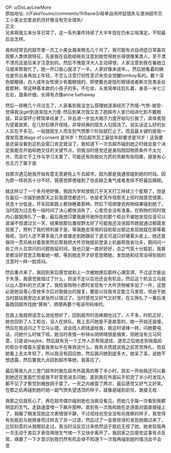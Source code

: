 
OP: u/DoLayLowMore  
原始地址: /r/FakeYoumo/comments/1h9axw3/母单自闭帅鼠错失与澳洲超市员工小美女恋爱良机但好像没有完全错失/  
正文:  
兄弟萌我又来分享日常了，这一系列事件持续了大半年现在仍未尘埃落定，不知最后会怎样。

我和经常去的超市里一员工小美女眉来眼去几个月了。我可能有点自闭症日常喜欢观察人类体貌特征，先是我在自助结账处注意到她觉得她长得很像某类人，至于漂不漂亮这是后来才注意到的。然后不愧是洋大人主动得很，人家注意到我在看她立马就来帮我忙了，她一开口我心就凉了一半，人家好像未成年。。然后她看着的确也是穷出身再加上年轻，不怎么注意打扮性意识未完全觉醒tomboy系的。戴个深色框眼镜，白人成年女性很少有戴眼镜的，即使戴也是隐形眼镜或者斯文败类金丝框那种，带这种基本款的小孩子的多。不化妆，头发简单往后扎着，身高一米七三左右，苗条纤细，长得有点像anne hathaway

然后一转眼几个月过去了，人家看到我没怎么搭理她逐渐经历了热情-气愤-接受-觉得我没get到逐渐加大力度-然后到某次我又去了趟超市人家已经进化到不戴眼镜，耳朵穿环小臂简单纹身了。并且进一步加大暗示力度开始勾引我了，具体表现为望着我笑，在几秒后移开视线，非常经典的陌生人勾搭法了。说实话这么好的女人实在不多见，一般就陌生人而言到气愤那个阶段就打止了。而且最关键的是我一搜发现澳洲age of consent 是16岁！然后超市员工最低年龄要求是16岁！这我要是还装没看到这机会窗口肯定就没了，我知道下一次去超市碰到她之时就会是个决定我能否开始和她交往的关键节点，但我当时感觉还是身陷囫囵物质条件不太允许，而且忙于工作与学习太累了，可能还有防脱处方药的贡献有些阳痿，就是有心也无力了属于是

自那次遇见她我开始有意无意避免上午去超市，因为那是我通常碰到她的时段。因为那一阵状态十分不好，我感觉即使碰到了也会缺乏勇气或者发挥不好最后搞砸。

就这样过了一个多月吧好像，我因为学校放假几乎天天打工持续三个星期了，但是在最后一次碰到她那天之前我感觉都还行。也是老天作怪那天上班时就感觉很累，状态十分低迷，开车回家路上都快睡着那种。然后下班顺便去购物结果碰到她了，当时因为过去有一段时间了决心都快消失了，心里完全没有准备。在购物的同时我内心狠狠挣扎了一番，最后我想只要我避开她所在的那个柜台不被她发现应该可以波澜不惊渡过又一天，结果她那位置视野太好了可能我还没进超市她就通过橱窗发现我了，预判了我的预判属于是，等我跑去常用的自助柜台那边发现她就在那等着我呢。当时人还不算多我几步直接走到她跟前了退无可退只好硬着头皮上。她还是保持一贯风格对着我笑然后帮我把大件货物提前登录上机器帮我省功夫，期间问一些工作人员常问的问题拖延时间，我也只是一直好好好，总之气氛十分尴尬，我甚至都没好意思正眼看她一眼，等到她走开才好意思瞟她，发现她和往常没得到我的注意时一样一脸烦闷。

然后重点来了，我回到家后感觉就和上一次被她撩后那样心潮澎湃，不过这次是出于失落，我感觉我错过了什么，但说不定以后也还会有机会。然后这个机会立马就以出人意料的方式来了，我检查购物小票时发现有个大件货物被多加了一件，这想必是她自尊心受挫多次后对我做出的报复，要是以往我肯定能立马发现，但由于她当时就站我旁边太紧张所以错过了。当时感觉又好气又好笑，在又挣扎了一番后准备跑回超市找她“算账”，顺便再要个电话号码啥的。

在路上我就把该怎么说给想好了，回到超市时高峰期也过了，人不多，时机正好，她也回到了人工柜台，没人在排队。我上去问她是不是故意的，她一开始还装傻，然后在我追问之下立马认错，说会找人把钱退给我，我这时语锋一转，问她要电话，问她什么时候下班，她当时表情一秒钟从阴转晴很是搞笑，但她没有立马同意，只是说maybe，然后就有另一个工作人员帮我退钱，退完之后她走到我面前的柜台手撑着头望着我笑似乎在等我说什么，我有点慌就说我之前苦苦挣扎，而且她看上去太年轻了，所以我没有回应她，然后我问她到底多大，她呆了呆，说她不想透露，然后要我九点回到超市等她，我答应了。

最后等我九点三登门超市时我在超市外面真的等了半小时，其实一开始我还可以看到她还在里面忙但是我不好意思进去问她，直到我在外面玩手机完了半小时发现人都不见了才察觉到被放鸽子耍了。一天之内被耍了两次，最后感觉又好气又好笑。在那之后再碰到她时她一副气愤失望透顶的样子，就像是碰到前任，直接无视

我那之后就死心了，再在超市偶尔碰到她也当做没看见，而她几乎每一次看到我都明显的生气，走路速度噌一下飙升那种。直到有一次我和她在走道面对面直接碰上了，我瞄了眼发现她这次表情很平静，不过视线也完全没有向我移的样子，我觉得有些尴尬与她擦身而过转去了另一过道，然后过了一会我惊讶的发现她跟过来了，比较刻意的从我眼前走过，我当时没反应过来依然迫于尴尬无视了她，她发现我再一次无动于衷后才表现得很生气噌一下又快步离开了。我回家之后感觉这事有点反常，琢磨了一下才意识到我仍然有机会😅不知道下一次我再碰到她时情况会不会变
